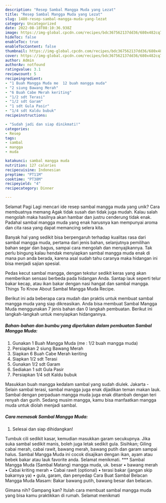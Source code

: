 ```yaml
---
description: "Resep Sambal Mangga Muda yang Lezat"
title: "Resep Sambal Mangga Muda yang Lezat"
slug: 1480-resep-sambal-mangga-muda-yang-lezat
category: Uncategorized
date: 2022-08-18T08:10:36.938Z
image: https://img-global.cpcdn.com/recipes/bdc367562137dd36/680x482cq70/sambal-mangga-muda-foto-resep-utama.jpg
hideToc: false
enableToc: true
enableTocContent: false
thumbnail: https://img-global.cpcdn.com/recipes/bdc367562137dd36/680x482cq70/sambal-mangga-muda-foto-resep-utama.jpg
cover: https://img-global.cpcdn.com/recipes/bdc367562137dd36/680x482cq70/sambal-mangga-muda-foto-resep-utama.jpg
author: Admin
authorAv: notfound
ratingvalue: 3.1
reviewcount: 5
recipeingredient:
- "1 Buah Mangga Muda me  12 buah mangga muda"
- "2 siung Bawang Merah"
- "6 Buah Cabe Merah keriting"
- "1/2 sdt Terasi"
- "1/2 sdt Garam"
- "1 sdt Gula Pasir"
- "1/4 sdt Kaldu bubuk"
recipeinstructions:

- "Sudah jadi dan siap dinikmati!"
categories:
- Resep
tags:
- sambal
- mangga
- muda

katakunci: sambal mangga muda 
nutrition: 127 calories
recipecuisine: Indonesian
preptime: "PT11M"
cooktime: "PT38M"
recipeyield: "4"
recipecategory: Dinner

---
```



Selamat Pagi Lagi mencari ide resep sambal mangga muda yang unik? Cara membuatnya memang Agak tidak susah dan tidak juga mudah. Kalau salah mengolah maka hasilnya akan hambar dan justru cenderung tidak enak. Padahal sambal mangga muda yang enak harusnya kan mempunyai aroma dan cita rasa yang dapat memancing selera kita.


Banyak hal yang sedikit bisa berpengaruh terhadap kualitas rasa dari sambal mangga muda, pertama dari jenis bahan, selanjutnya pemilihan bahan segar dan bagus, sampai cara mengolah dan menyajikannya. Tak perlu bingung kalau hendak menyiapkan sambal mangga muda enak di mana pun anda berada, karena asal sudah tahu caranya maka hidangan ini bisa menjadi sajian spesial.

Pedas kecut sambal mangga, dengan tekstur sedikit keras yang akan memberikan sensasi berbeda pada hidangan Anda. Santap lauk seperti telur bakar kecap, atau ikan bakar dengan nasi hangat dan sambal mangga. Things To Know About Sambal Mangga Muda Recipe.


Berikut ini ada beberapa cara mudah dan praktis untuk membuat sambal mangga muda yang siap dikreasikan. Anda bisa membuat Sambal Mangga Muda menggunakan 7 jenis bahan dan 0 langkah pembuatan. Berikut ini langkah-langkah untuk menyiapkan hidangannya.

<!--inarticleads1-->

##### Bahan-bahan dan bumbu yang diperlukan dalam pembuatan Sambal Mangga Muda:

1. Gunakan 1 Buah Mangga Muda (me : 1/2 buah mangga muda)
1. Persiapkan 2 siung Bawang Merah
1. Siapkan 6 Buah Cabe Merah keriting
1. Siapkan 1/2 sdt Terasi
1. Gunakan 1/2 sdt Garam
1. Sediakan 1 sdt Gula Pasir
1. Persiapkan 1/4 sdt Kaldu bubuk


Masukkan buah mangga kedalam sambal yang sudah diulek. Jakarta - Selain sambal terasi, sambal mangga juga enak dijadikan teman makan lauk. Sambal dengan perpaduan mangga muda juga enak ditambah dengan teri renyah dan gurih. Sedang musim mangga, kamu bisa manfaatkan mangga muda untuk diolah menjadi sambal. 

<!--inarticleads2-->

##### Cara memasak Sambal Mangga Muda:


1. Selesai dan siap dihidangkan!

Tumbuk cili sedikit kasar, kemudian masukkan garam secukupnya. Jika suka sambal sedikit manis, boleh juga letak sedikit gula. Sisihkan; Giling cabai merah, cabai rawit, bawang merah, bawang putih dan garam sampai halus. Sambal Mangga Muda ini cocok disajikan dengan ikan, ayam atau bebek bakar atau lauk favorite anda. Selamat menikmati. *** Sambal Mangga Muda (Sambal Matang) mangga muda, uk. besar • bawang merah • Cabai kriting merah • Cabai rawit (optional) • terasi bakar (jangan skip bakarnya ya) • gula, garam, dan penyedap Cara Buat Sambal Belacan Mangga Muda Masam: Bakar bawang putih, bawang besar dan belacan. 

Gimana nih? Gampang kan? Itulah cara membuat sambal mangga muda yang bisa kamu praktikkan di rumah. Selamat menikmati
